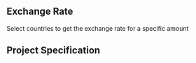 ## Exchange Rate

Select countries to get the exchange rate for a specific amount

## Project Specification
